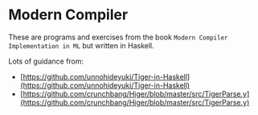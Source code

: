 # Modern Compiler

These are programs and exercises from the book `Modern Compiler Implementation in ML` but written in Haskell.

Lots of guidance from:

- [https://github.com/unnohideyuki/Tiger-in-Haskell](https://github.com/unnohideyuki/Tiger-in-Haskell)
- [https://github.com/crunchbang/Higer/blob/master/src/TigerParse.y](https://github.com/crunchbang/Higer/blob/master/src/TigerParse.y)
